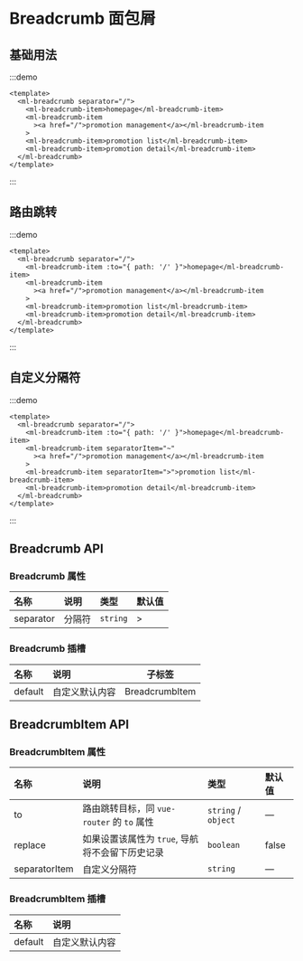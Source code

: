 # Breadcrumb 面包屑

## 基础用法

:::demo

```vue
<template>
  <ml-breadcrumb separator="/">
    <ml-breadcrumb-item>homepage</ml-breadcrumb-item>
    <ml-breadcrumb-item
      ><a href="/">promotion management</a></ml-breadcrumb-item
    >
    <ml-breadcrumb-item>promotion list</ml-breadcrumb-item>
    <ml-breadcrumb-item>promotion detail</ml-breadcrumb-item>
  </ml-breadcrumb>
</template>
```

:::

## 路由跳转

:::demo

```vue
<template>
  <ml-breadcrumb separator="/">
    <ml-breadcrumb-item :to="{ path: '/' }">homepage</ml-breadcrumb-item>
    <ml-breadcrumb-item
      ><a href="/">promotion management</a></ml-breadcrumb-item
    >
    <ml-breadcrumb-item>promotion list</ml-breadcrumb-item>
    <ml-breadcrumb-item>promotion detail</ml-breadcrumb-item>
  </ml-breadcrumb>
</template>
```

:::

## 自定义分隔符

:::demo

```vue
<template>
  <ml-breadcrumb separator="/">
    <ml-breadcrumb-item :to="{ path: '/' }">homepage</ml-breadcrumb-item>
    <ml-breadcrumb-item separatorItem="~"
      ><a href="/">promotion management</a></ml-breadcrumb-item
    >
    <ml-breadcrumb-item separatorItem=">">promotion list</ml-breadcrumb-item>
    <ml-breadcrumb-item>promotion detail</ml-breadcrumb-item>
  </ml-breadcrumb>
</template>
```

:::

## Breadcrumb API

### Breadcrumb 属性

| 名称      | 说明   | 类型     | 默认值 |
| :-------- | :----- | :------- | :----- |
| separator | 分隔符 | `string` | >      |

### Breadcrumb 插槽

| 名称    | 说明           | 子标签         |
| :------ | :------------- | -------------- |
| default | 自定义默认内容 | BreadcrumbItem |

## BreadcrumbItem API

### BreadcrumbItem 属性

| 名称 | 说明 | 类型 | 默认值 |
| :-- | :-- | :-- | :-- |
| to | 路由跳转目标，同 `vue-router` 的 `to` 属性 | `string` / `object` | — |
| replace | 如果设置该属性为 `true`, 导航将不会留下历史记录 | `boolean` | false |
| separatorItem | 自定义分隔符 | `string` | — |

### BreadcrumbItem 插槽

| 名称    | 说明           |
| :------ | :------------- |
| default | 自定义默认内容 |
